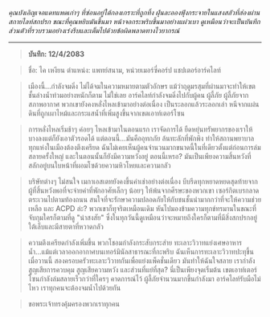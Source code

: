 _คุณบังเอิญเจอแดทแพดเก่าๆ ที่ซ่อนอยู่ใต้กองเกราะที่ถูกทิ้ง ฝุ่นละอองฟุ้งกระจายในแสงสลัวที่ส่องผ่านสกายไลท์สกปรก ขณะที่คุณหยิบมันขึ้นมา หน้าจอกระพริบขึ้นมาอย่างแผ่วเบา ดูเหมือนว่าจะเป็นบันทึกส่วนตัวที่รวบรวมอย่างเร่งรีบและเต็มไปด้วยข้อผิดพลาดทางไวยากรณ์_

---

> **บันทึก: 12/4/2083**

> ชื่อ: ไค เหงียน
> ตำแหน่ง: แพทย์สนาม, หน่วยเมอร์ซี่คอร์ป แชปเตอร์อาร์คไลท์

> เมืองนี้...กำลังจมดิ่ง ไม่ได้จมในความหมายตามตัวอักษร แม้ว่าฤดูมรสุมที่ผ่านมาจะทำให้เขตชั้นล่างน้ำท่วมอย่างหนักก็ตาม ไม่ใช่เลย อาร์คไลท์กำลังจมดิ่งไปกับผู้คน ผู้ลี้ภัย ผู้ลี้ภัยจากสภาพอากาศ พวกเขายังคงหลั่งไหลเข้ามาอย่างต่อเนื่อง เป็นระลอกแล้วระลอกเล่า หนีจากแผ่นดินที่ถูกเผาไหม้และกระแสน้ำที่เพิ่มสูงขึ้นจากเขตเอาท์เตอร์โซน

> การหลั่งไหลเริ่มช้าๆ ค่อยๆ ไหลเข้ามาในตอนแรก เราจัดการได้ ยืดหยุ่นทรัพยากรของเราให้บางลงแต่ก็ยังเอาตัวรอดได้ แต่ตอนนี้...มันคืออุทกภัย ล้นทะลักที่พักพิง ทำให้สถานพยาบาลทุกแห่งในเมืองต้องตึงเครียด ฉันไม่เคยเห็นผู้คนจำนวนมากขนาดนี้ในที่เดียวตั้งแต่ก่อนการล่มสลายครั้งใหญ่ และในตอนนั้นก็ยังมีความหวังอยู่ ตอนนี้เหรอ? มันเป็นเพียงความสิ้นหวังที่สลักอยู่บนใบหน้าที่ผอมโซด้วยความหิวโหยและความกลัว

> บริษัทต่างๆ ไม่สนใจ เมกาเอสเตทยังคงขึ้นค่าเช่าอย่างต่อเนื่อง บีบรีดทุกหยาดหยดสุดท้ายจากผู้ที่สิ้นหวังพอที่จะจ่ายค่าที่พักอาศัยเล็กๆ น้อยๆ ให้พ้นจากศีรษะของพวกเขา เซอร์กิตเบรกลาดตระเวนไปตามท้องถนน สนใจที่จะรักษาความปลอดภัยให้กับชนชั้นนำมากกว่าที่จะให้ความช่วยเหลือ และ ACPD ล่ะ? พวกเขาก็ทุจริตเหมือนเดิม หันไปมองข้ามความทุกข์ทรมานในขณะที่จับกุมใครก็ตามที่ดู "น่าสงสัย" ซึ่งในทุกวันนี้ดูเหมือนว่าจะหมายถึงใครก็ตามที่มีสิ่งสกปรกอยู่ใต้เล็บและมีสายตาที่หวาดกลัว

> ความตึงเครียดกำลังเพิ่มขึ้น พวกโชอมกำลังกระสับกระส่าย ทะเลาะวิวาทแย่งเศษอาหาร น้ำ...แม้แต่เวลาออกอากาศบนเทอร์มินัลสาธารณะที่กะพริบ ฉันเห็นการทะเลาะวิวาทปะทุขึ้นเมื่อวานนี้ สองครอบครัวทะเลาะวิวาทกันเพื่อแย่งแพ็คชั่นเดียว มันทำให้ฉันใจสลาย เรากำลังสูญเสียการควบคุม สูญเสียความหวัง และส่วนที่แย่ที่สุด? นี่เป็นเพียงจุดเริ่มต้น เขตเอาท์เตอร์โซนกำลังล่มสลายเร็วกว่าที่ใครๆ คาดการณ์ไว้ ผู้ลี้ภัยจำนวนมากขึ้นกำลังมา อาร์คไลท์รับมือไม่ไหว เราทุกคนจะต้องจมน้ำไปด้วยกัน

> ขอพระเจ้าทรงคุ้มครองพวกเราทุกคน
